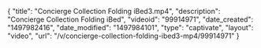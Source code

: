 {
    "title": "Concierge Collection Folding iBed3.mp4",
    "description": "Concierge Collection Folding iBed",
    "videoid": "99914971",
    "date_created": "1497982416",
    "date_modified": "1497984101",
    "type": "captivate",
    "layout": "video",
    "url": "\/v\/concierge-collection-folding-ibed3-mp4\/99914971"
}